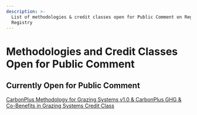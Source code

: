 ```yaml
---
description: >-
  List of methodologies & credit classes open for Public Comment on Regen
  Registry
---
```


# Methodologies and Credit Classes Open for Public Comment

## **Currently Open for Public Comment**

[CarbonPlus Methodology for Grazing Systems v1.0 & CarbonPlus GHG & Co-Benefits in Grazing Systems Credit Class](carbonplus-methodology-for-grazing-systems-v1.0-and-credit-class.md)&#x20;

